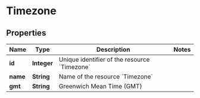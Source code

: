 

# Timezone


## Properties

| Name | Type | Description | Notes |
|------------ | ------------- | ------------- | -------------|
|**id** | **Integer** | Unique identifier of the resource &#x60;Timezone&#x60; |  |
|**name** | **String** | Name of the resource &#x60;Timezone&#x60; |  |
|**gmt** | **String** | Greenwich Mean Time (GMT) |  |



